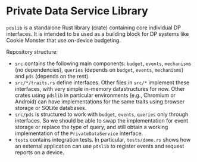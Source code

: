 # Private Data Service Library

`pdslib` is a standalone Rust library (crate) containing core individual DP interfaces. It is intended to be used as a building block for DP systems like Cookie Monster that use on-device budgeting.

Repository structure:
- `src` contains the following main components: `budget`, `events`, `mechanisms` (no dependencies), `queries` (depends on `budget`, `events`, `mechanisms`) and `pds` (depends on the rest).
- `src/*/traits.rs` define interfaces. Other files in `src/*` implement these interfaces, with very simple in-memory datastructures for now. Other crates using `pdslib` in particular environments (e.g., Chromium or Android) can have implementations for the same traits using browser storage or SQLite databases.
- `src/pds` is structured to work with  `budget`, `events`, `queries` only through interfaces. So we should be able to swap the implementation for event storage or replace the type of query, and still obtain a working implementation of the `PrivateDataService` interface.
- `tests` contains integration tests. In particular, `tests/demo.rs` shows how an external application can use `pdslib` to register events and request reports on a device. 
